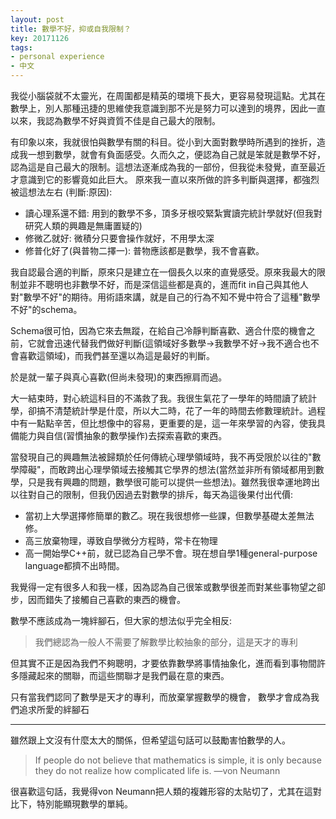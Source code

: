 ```yaml
---
layout: post
title: 數學不好，抑或自我限制？
key: 20171126
tags:
- personal experience
- 中文
---
```


我從小腦袋就不太靈光，在周圍都是精英的環境下長大，更容易發現這點。尤其在數學上，別人那種迅捷的思維使我意識到那不光是努力可以達到的境界，因此一直以來，我認為數學不好與資質不佳是自己最大的限制。<!--more-->

有印象以來，我就很怕與數學有關的科目。從小到大面對數學時所遇到的挫折，造成我一想到數學，就會有負面感受。久而久之，便認為自己就是笨就是數學不好，認為這是自己最大的限制。這想法逐漸成為我的一部份，但我從未發覺，直至最近才意識到它的影響竟如此巨大。
原來我一直以來所做的許多判斷與選擇，都強烈被這想法左右
(判斷:原因):
* 讀心理系還不錯: 用到的數學不多，頂多牙根咬緊紮實讀完統計學就好(但我對研究人類的興趣是無庸置疑的)
* 修微乙就好: 微積分只要會操作就好，不用學太深
* 修普化好了(與普物二擇一): 普物應該都是數學，我不會喜歡。

我自認最合適的判斷，原來只是建立在一個長久以來的直覺感受。原來我最大的限制並非不聰明也非數學不好，而是深信這些都是真的，進而fit in自己與其他人對"數學不好"的期待。用術語來講，就是自己的行為不知不覺中符合了這種"數學不好"的schema。

Schema很可怕，因為它來去無蹤，在給自己冷靜判斷喜歡、適合什麼的機會之前，它就會迅速代替我們做好判斷(這領域好多數學→我數學不好→我不適合也不會喜歡這領域)，而我們甚至還以為這是最好的判斷。

於是就一輩子與真心喜歡(但尚未發現)的東西擦肩而過。

大一結束時，對心統這科目的不滿救了我。我很生氣花了一學年的時間讀了統計學，卻搞不清楚統計學是什麼，所以大二時，花了一年的時間去修數理統計。過程中有一點點辛苦，但比想像中的容易，更重要的是，這一年來學習的內容，使我具備能力與自信(習慣抽象的數學操作)去探索喜歡的東西。

當發現自己的興趣無法被歸類於任何傳統心理學領域時，我不再受限於以往的"數學障礙"，而敢跨出心理學領域去接觸其它學界的想法(當然並非所有領域都用到數學，只是我有興趣的問題，數學很可能可以提供一些想法)。雖然我很幸運地跨出以往對自己的限制，但我仍因過去對數學的排斥，每天為這後果付出代價:
* 當初上大學選擇修簡單的數乙。現在我很想修一些課，但數學基礎太差無法修。
* 高三放棄物理，導致自學微分方程時，常卡在物理
* 高一開始學C++前，就已認為自己學不會。現在想自學1種general-purpose language都擠不出時間。

我覺得一定有很多人和我一樣，因為認為自己很笨或數學很差而對某些事物望之卻步，因而錯失了接觸自己喜歡的東西的機會。

數學不應該成為一塊絆腳石，但大家的想法似乎完全相反:
> 我們總認為一般人不需要了解數學比較抽象的部分，這是天才的專利

但其實不正是因為我們不夠聰明，才要依靠數學將事情抽象化，進而看到事物間許多隱藏起來的關聯，而這些關聯才是我們最在意的東西。

只有當我們認同了數學是天才的專利，而放棄掌握數學的機會，
數學才會成為我們追求所愛的絆腳石

-----------------

雖然跟上文沒有什麼太大的關係，但希望這句話可以鼓勵害怕數學的人。
> If people do not believe that mathematics is simple, it is only because they do not realize how complicated life is. —von Neumann

很喜歡這句話，我覺得von Neumann把人類的複雜形容的太貼切了，尤其在這對比下，特別能顯現數學的單純。
